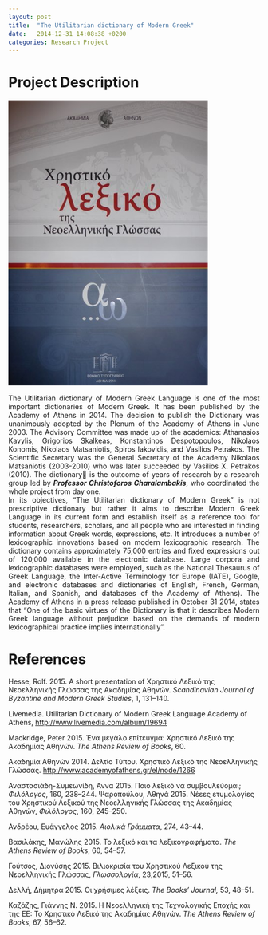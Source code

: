 ```yaml
---
layout: post
title:  "The Utilitarian dictionary of Modern Greek"
date:   2014-12-31 14:08:38 +0200
categories: Research Project
---
```


# Project Description

![screenshot](/img/img_papers/lex.jpg)

<div style="text-align:justify">The Utilitarian dictionary of Modern Greek Language is one of the most important dictionaries of Modern Greek. It has been published by the Academy of Athens in 2014. The decision to publish the Dictionary was unanimously adopted by the Plenum of the Academy of Athens in June 2003. The Advisory Committee was made up of the academics: Athanasios Kavylis, Grigorios Skalkeas, Konstantinos Despotopoulos, Nikolaos Konomis, Nikolaos Matsaniotis, Spiros Iakovidis, and Vasilios Petrakos. The Scientific Secretary was the General Secretary of the Academy Nikolaos Matsaniotis (2003-2010) who was later succeeded by Vasilios X. Petrakos (2010).  The dictionary is the outcome of years of research by a research group led by <b><i>Professor Christoforos Charalambakis</i></b>, who coordinated the whole project from day one.</div>

<div style="text-align:justify"> In its objectives, “The Utilitarian dictionary of Modern Greek” is not prescriptive dictionary but rather it aims to describe Modern Greek Language in its current form and establish itself as a reference tool for students, researchers, scholars, and all people who are interested in finding information about Greek  words, expressions, etc. It introduces a number of lexicographic innovations based on modern lexicographic research. The dictionary contains approximately 75,000 entries and fixed expressions out of 120,000 available in the electronic database. Large corpora and lexicographic databases were employed, such as the National Thesaurus of Greek Language, the Inter-Active Terminology for Europe (IATE), Google, and electronic databases and dictionaries of English, French, German, Italian, and Spanish, and databases of the Academy of Athens). The Academy of Athens in a press release published in October 31 2014, states that “One of the basic virtues of the Dictionary is that it describes Modern Greek language without prejudice based on the demands of modern lexicographical practice implies internationally”.</div>

# References
Hesse, Rolf. 2015. A short presentation of Χρηστικό Λεξικό της Νεοελληνικής Γλώσσας της Ακαδημίας Αθηνών. *Scandinavian Journal of Byzantine and Modern Greek Studies*, 1, 131–140.

Livemedia. Utilitarian Dictionary of Modern Greek Language Academy of Athens, http://www.livemedia.com/album/19694

Mackridge, Peter 2015. Ένα μεγάλο επίτευγμα: Χρηστικό Λεξικό της Ακαδημίας Αθηνών. *The Athens Review of Books*, 60.

Ακαδημία Αθηνών 2014. Δελτίο Τύπου. Χρηστικό Λεξικό της Νεοελληνικής Γλώσσας. http://www.academyofathens.gr/el/node/1266

Αναστασιάδη-Συμεωνίδη, Άννα 2015. Ποιο λεξικό να συμβουλεύομαι; *Φιλόλογος*, 160, 238–244. Ψαροπούλου, Αθηνά 2015. Νέεες ετυμολογίες του Χρηστικού Λεξικού της Νεοελληνικής Γλώσσας της Ακαδημίας Αθηνών, *Φιλόλογος*, 160, 245–250.

Ανδρέου, Ευάγγελος 2015. *Αιολικά Γράμματα*, 274, 43–44.

Βασιλάκης, Μανώλης 2015. Το λεξικό και τα λεξικογραφήματα. *The Athens Review of Books*, 60, 54–57.

Γούτσος, Διονύσης 2015. Βιλιοκρισία του Χρηστικού Λεξικού της Νεοελληνικής Γλώσσας, *Γλωσσολογία*, 23,2015, 51–56.

Δελλή, Δήμητρα 2015. Οι χρήσιμες λέξεις. *The Books’ Journal,* 53, 48–51.

Καζάζης, Γιάννης Ν. 2015. Η Νεοελληνική της Τεχνολογικής Εποχής και της ΕΕ: Το Χρηστικό Λεξικό της Ακαδημίας Αθηνών. *The Athens Review of Books*, 67, 56–62.
